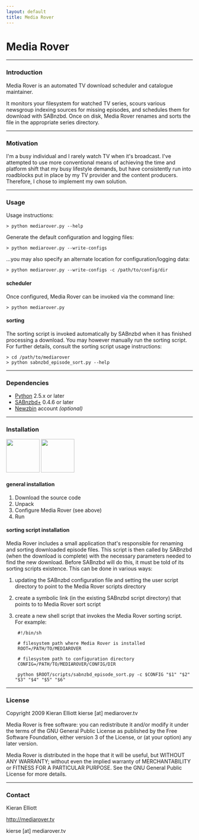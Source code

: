```yaml
---
layout: default
title: Media Rover
---
```


# Media Rover

- - - - -

### Introduction

Media Rover is an automated TV download scheduler and catalogue maintainer.  

It monitors your filesystem for watched TV series, scours various newsgroup indexing sources for missing episodes, and schedules them for download with SABnzbd.  Once on disk, Media Rover renames and sorts the file in the appropriate series directory.

- - - - -

### Motivation

I'm a busy individual and I rarely watch TV when it's broadcast.  I've attempted to use more conventional means of achieving the time and platform shift that my busy lifestyle demands, but have consistently run into roadblocks put in place by my TV provider and the content producers.  Therefore, I chose to implement my own solution.

- - - - -

### Usage

Usage instructions:

	> python mediarover.py --help

Generate the default configuration and logging files:

	> python mediarover.py --write-configs

...you may also specify an alternate location for configuration/logging data:

	> python mediarover.py --write-configs -c /path/to/config/dir

#### scheduler

Once configured, Media Rover can be invoked via the command line:

	> python mediarover.py

#### sorting

The sorting script is invoked automatically by SABnzbd when it has finished processing a download.  You may however manually run the sorting script.  For further details, consult the sorting script usage instructions:

	> cd /path/to/mediarover
	> python sabnzbd_episode_sort.py --help

- - - - -

### Dependencies

*  [Python][1] 2.5.x or later
*  [SABnzbd+][2] 0.4.6 or later
*  [Newzbin][3] account *(optional)*

[1]: http://www.python.org/ "Python Programming Language"
[2]: http://www.sabnzbd.org/ "SABnzbd+, the Full-Auto Newsreader"
[3]: http://www.newzbin.com/ "Newzbin usenet search"

- - - - -

### Installation

[<img class="download" src="http://github.com/images/modules/download/zip.png" width="90" />][1]
[<img class="download" src="http://github.com/images/modules/download/tar.png" width="90" />][2]

[1]: http://github.com/kierse/mediarover/zipball/master
[2]: http://github.com/kierse/mediarover/tarball/master

#### general installation

1. Download the source code
2. Unpack
3. Configure Media Rover (see above)
4. Run

#### sorting script installation

Media Rover includes a small application that's responsible for renaming and sorting downloaded episode files.  This script is then called by SABnzbd (when the download is complete) with the necessary parameters needed to find the 
new download.  Before SABnzbd will do this, it must be told of its sorting scripts existence.  This can be done in various ways:


1. updating the SABnzbd configuration file and setting the user script directory to point to the Media Rover scripts directory
2. create a symbolic link (in the existing SABnzbd script directory) that points to to Media Rover sort script
3. create a new shell script that invokes the Media Rover sorting script.  
	For example:

		#!/bin/sh  

		# filesystem path where Media Rover is installed
		ROOT=/PATH/TO/MEDIAROVER

		# filesystem path to configuration directory
		CONFIG=/PATH/TO/MEDIAROVER/CONFIG/DIR

		python $ROOT/scripts/sabnzbd_episode_sort.py -c $CONFIG "$1" "$2" "$3" "$4" "$5" "$6"

- - - - -

### License
Copyright 2009 Kieran Elliott kierse &#91;at&#93; mediarover.tv

Media Rover is free software: you can redistribute it and/or modify it under the terms of the GNU General Public License as published by the Free Software Foundation, either version 3 of the License, or (at your option) any later version.

Media Rover is distributed in the hope that it will be useful, but WITHOUT ANY WARRANTY; without even the implied warranty of MERCHANTABILITY or FITNESS FOR A PARTICULAR PURPOSE. See the GNU General Public License for more details.

- - - - -

### Contact

Kieran Elliott

http://mediarover.tv

kierse &#91;at&#93; mediarover.tv

